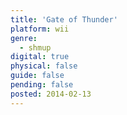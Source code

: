 ```yaml
---
title: 'Gate of Thunder'
platform: wii
genre:
  - shmup
digital: true
physical: false
guide: false
pending: false
posted: 2014-02-13
---
```

